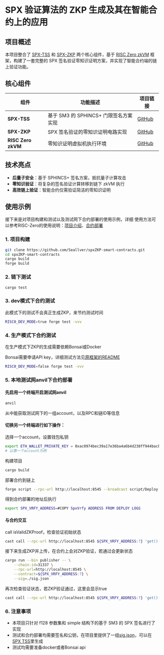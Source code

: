 # SPX 验证算法的 ZKP 生成及其在智能合约上的应用

## 项目概述

本项目整合了 [SPX-TSS](https://github.com/Seallver/SphincsplusSM3-TSS) 和 [SPX-ZKP](https://github.com/Seallver/spxZKP) 两个核心组件，基于 [RISC Zero zkVM](https://github.com/risc0/risc0-foundry-template) 框架，构建了一套完整的 SPX 签名验证零知识证明方案，并实现了智能合约端的链上验证功能。

## 核心组件

| 组件 | 功能描述 | 项目链接 |
|------|----------|----------|
| **SPX-TSS** | 基于 SM3 的 SPHINCS+ 门限签名方案实现 | [GitHub](https://github.com/Seallver/SphincsplusSM3-TSS) |
| **SPX-ZKP** | SPX 签名验证的零知识证明电路实现 | [GitHub](https://github.com/Seallver/spxZKP) |
| **RISC Zero zkVM** | 零知识证明虚拟机执行环境 | [GitHub](https://github.com/risc0/risc0-foundry-template) |

## 技术亮点

- **后量子安全**：基于 SPHINCS+ 签名方案，抵抗量子计算攻击
- **零知识验证**：将复杂的签名验证计算转移到链下 zkVM 执行
- **高效链上验证**：智能合约仅需验证简洁的零知识证明

## 使用示例

接下来是对项目构建和测试以及测试网下合约部署的使用示例，详细
使用方法可以参考RISC-Zero的使用说明：[项目介绍](./RISC%20Zero%20Foundry%20Template.md)、[合约部署](./deployment-guide.md)

### 1. 项目构建
```bash
git clone https://github.com/Seallver/spxZKP-smart-contracts.git
cd spxZKP-smart-contracts
cargo build
forge build
```

### 2. 链下测试
```bash
cargo test
```

### 3. dev模式下合约测试
此模式下的测试不会真正生成ZKP，来节约测试时间
```bash
RISC0_DEV_MODE=true forge test -vvv
```

### 4. 生产模式下合约测试
在生产模式下ZKP的生成需要依赖Bonsai或Docker

Bonsai需要申请API key，详细测试方法见[原框架的README](./RISC%20Zero%20Foundry%20Template.md)
```bash
RISC0_DEV_MODE=false forge test -vvv
```

### 5. 本地测试网anvil下合约部署

#### 先启用一个终端开启测试网anvil
```bash
anvil
```
从中能获取测试网下的一组account，以及RPC和链ID等信息

#### 切换另一个终端进行如下操作：

选择一个account，设置钱包私钥
```bash
export ETH_WALLET_PRIVATE_KEY = 0xac0974bec39a17e36ba4a6b4d238ff944bacb478cbed5efcae784d7bf4f2ff80
# 以第一个account为例
```
构建项目
```bash
cargo build
```
部署合约到链上
```bash
forge script --rpc-url http://localhost:8545 --broadcast script/Deploy.s.sol
```
得到合约部署的地址后执行
```bash
export SPX_VRFY_ADDRESS=#COPY SpxVrfy ADDRESS FROM DEPLOY LOGS
```
#### 与合约交互
call isValidZKProof，检查验证初始状态
```bash
cast call --rpc-url http://localhost:8545 ${SPX_VRFY_ADDRESS:?} 'get()(bool)'
```

接下来生成ZKP并上传，在合约上会对ZKP验证，若通过会更新状态
```bash
cargo run --bin publisher -- \
    --chain-id=31337 \
    --rpc-url=http://localhost:8545 \
    --contract=${SPX_VRFY_ADDRESS:?} \
    --sig=./sig.json
```

再次检查验证状态，若ZKP验证通过，这里会显示true
```bash
cast call --rpc-url http://localhost:8545 ${SPX_VRFY_ADDRESS:?} 'get()(bool)'
```

### 6. 注意事项

- 本项目只针对 f128 参数集和 simple 结构下的基于 SM3 的 SPX 签名进行了实现
- 测试和合约部署均需要签名和公钥，在项目里提供了一组[sig.json](./sig.json)，可以在[SPX TSS](https://github.com/Seallver/SphincsplusSM3-TSS)里生成
- 测试均需要准备docker或者Bonsai api
